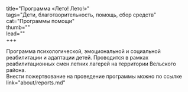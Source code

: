 title="Программа «Лето! Лето!»"  
tags="Дети, благотворительность, помощь, сбор средств"  
cat="Программы помощи"  
thumb=""  
lead=""  
+++

Программа психологической, эмоциональной и социальной реабилитации и адаптации детей. Проводится в рамках реабилитационных смен летних лагерей на территории Вельского района.  
Внести пожертвование на проведение программы можно по ссылке link="about/reports.md"
